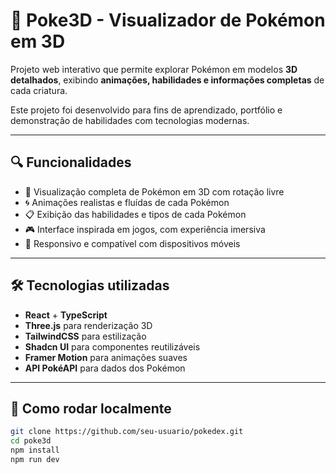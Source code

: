 # 🧩 Poke3D - Visualizador de Pokémon em 3D

Projeto web interativo que permite explorar Pokémon em modelos **3D detalhados**, exibindo **animações, habilidades e informações completas** de cada criatura.

Este projeto foi desenvolvido para fins de aprendizado, portfólio e demonstração de habilidades com tecnologias modernas.

---

## 🔍 Funcionalidades

- 🧠 Visualização completa de Pokémon em 3D com rotação livre
- 🌀 Animações realistas e fluídas de cada Pokémon
- 📋 Exibição das habilidades e tipos de cada Pokémon
- 🎮 Interface inspirada em jogos, com experiência imersiva
- 📱 Responsivo e compatível com dispositivos móveis

---

## 🛠️ Tecnologias utilizadas

- **React** + **TypeScript**  
- **Three.js** para renderização 3D  
- **TailwindCSS** para estilização  
- **Shadcn UI** para componentes reutilizáveis  
- **Framer Motion** para animações suaves  
- **API PokéAPI** para dados dos Pokémon

---

## 🚀 Como rodar localmente

```bash
git clone https://github.com/seu-usuario/pokedex.git
cd poke3d
npm install
npm run dev

